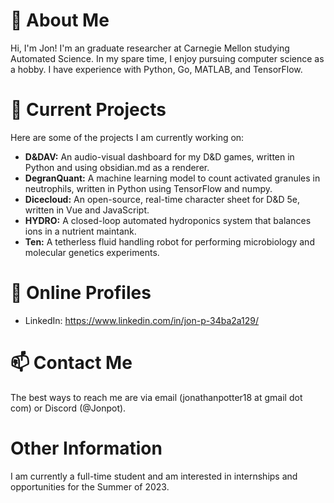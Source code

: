 # 👋 About Me
Hi, I'm Jon! I'm an graduate researcher at Carnegie Mellon studying Automated Science. In my spare time, I enjoy pursuing computer science as a hobby. I have experience with Python, Go, MATLAB, and TensorFlow.

# 🌱 Current Projects
Here are some of the projects I am currently working on:

- **D&DAV:** An audio-visual dashboard for my D&D games, written in Python and using obsidian.md as a renderer.
- **DegranQuant:** A machine learning model to count activated granules in neutrophils, written in Python using TensorFlow and numpy.
- **Dicecloud:** An open-source, real-time character sheet for D&D 5e, written in Vue and JavaScript.
- **HYDRO:** A closed-loop automated hydroponics system that balances ions in a nutrient maintank.
- **Ten:** A tetherless fluid handling robot for performing microbiology and molecular genetics experiments.

# 👀 Online Profiles
- LinkedIn: https://www.linkedin.com/in/jon-p-34ba2a129/

# 📫 Contact Me
The best ways to reach me are via email (jonathanpotter18 at gmail dot com) or Discord (@Jonpot).

# Other Information
I am currently a full-time student and am interested in internships and opportunities for the Summer of 2023.

<!---
Jonpot/Jonpot is a ✨ special ✨ repository because its `README.md` (this file) appears on your GitHub profile.
You can click the Preview link to take a look at your changes.
--->
